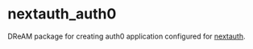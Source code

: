 # nextauth_auth0

DReAM package for creating auth0 application configured
for [nextauth](https://next-auth.js.org/providers/auth0).
